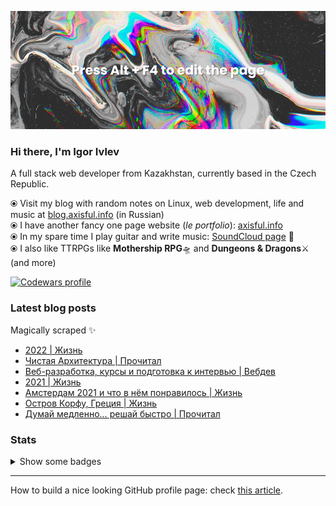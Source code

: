 ![](./hero-image.png)

### Hi there, I'm Igor Ivlev

A full stack web developer from Kazakhstan, currently based in the Czech Republic.

⦿ Visit my blog with random notes on Linux, web development, life and music at [blog.axisful.info](https://blog.axisful.info/) (in Russian) <br>
⦿ I have another fancy one page website (_le portfolio_): [axisful.info](https://axisful.info/) <br>
⦿ In my spare time I play guitar and write music: [SoundCloud page](https://soundcloud.com/igor-okto) 🎸 <br>
⦿ I also like TTRPGs like **Mothership RPG**🛸 and **Dungeons & Dragons**⚔️ (and more)

<a href="https://www.codewars.com/users/Okto"><img src="https://www.codewars.com/users/Okto/badges/small" alt="Codewars profile" /></a>

### Latest blog posts

Magically scraped ✨

<!-- BLOG-POST-LIST:START -->
- [2022 | Жизнь](https://blog.axisful.info/recap/2022)
- [Чистая Архитектура | Прочитал](https://blog.axisful.info/books-reviews/clean-architecture)
- [Веб-разработка, курсы и подготовка к интервью | Вебдев](https://blog.axisful.info/webdev/resources)
- [2021 | Жизнь](https://blog.axisful.info/recap/2021)
- [Амстердам 2021 и что в нём понравилось | Жизнь](https://blog.axisful.info/trips/2021/amsterdam)
- [Остров Корфу, Греция | Жизнь](https://blog.axisful.info/trips/2021/greece-korfu)
- [Думай медленно… решай быстро | Прочитал](https://blog.axisful.info/books-reviews/thinking-fast-and-slow)
<!-- BLOG-POST-LIST:END -->


### Stats

<details>

  <summary>Show some badges</summary>
      
  <img src="https://github-readme-stats.vercel.app/api/top-langs?username=8kto&show_icons=true&locale=en&layout=compact&theme=buefy" alt="8kto's languages" />

  <br />
  <img src="https://github-readme-stats.vercel.app/api?username=8kto&show_icons=true&locale=en&count_private=true&layout=compact&hide=stars,contribs,prs,issues&theme=buefy" alt="8kto's GitHub stats" />

  <br />
  <img src="https://github-readme-streak-stats.herokuapp.com/?user=8kto&layout=compact&theme=buefy" alt="8kto's GitHub stats" />

</details>

----

How to build a nice looking GitHub profile page: check [this article](https://dev.to/supritha/how-to-have-an-awesome-github-profile-1969).
